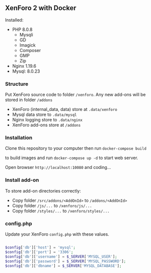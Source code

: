 ## XenForo 2 with Docker

Installed:
- PHP 8.0.8
  * Mysqli
  * GD
  * Imagick
  * Composer
  * GMP
  * Zip
- Nginx 1.19.6
- Mysql: 8.0.23

### Structure

Put XenForo source code to folder `/xenforo`. Any new add-ons will be stored in folder `/addons`

- XenForo (internal_data, data) store at `.data/xenforo`
- Mysql data store to `.data/mysql`
- Nginx logging store to `.data/nginx`
- XenForo add-ons store at `/addons`

### Installation

Clone this repository to your computer then run
`docker-compose build`

to build images and run `docker-compose up -d` to start web server.

Open browser `http://localhost:10080` and coding...

### Install add-on
To store add-on directories correctly:
- Copy folder `/src/addons/<AddOnId>` to `/addons/<AddOnId>`
- Copy folder `/js/...` to `/xenforo/js/...`
- Copy folder `/styles/...` to `/xenforo/styles/...`

### config.php

Update your XenForo `config.php` with these values.

```php

$config['db']['host'] = 'mysql';
$config['db']['port'] = '3306';
$config['db']['username'] = $_SERVER['MYSQL_USER'];
$config['db']['password'] = $_SERVER['MYSQL_PASSWORD'];
$config['db']['dbname'] = $_SERVER['MYSQL_DATABASE'];

```
